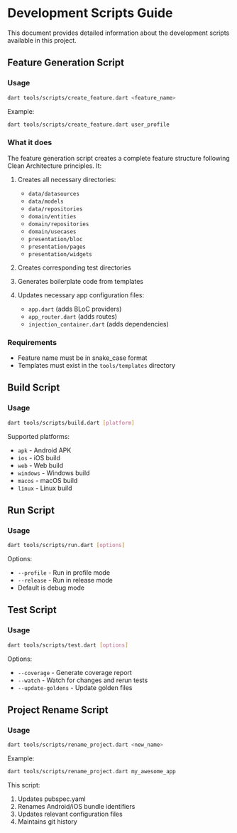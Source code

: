 # Development Scripts Guide

This document provides detailed information about the development scripts available in this project.

## Feature Generation Script

### Usage
```bash
dart tools/scripts/create_feature.dart <feature_name>
```

Example:
```bash
dart tools/scripts/create_feature.dart user_profile
```

### What it does
The feature generation script creates a complete feature structure following Clean Architecture principles. It:

1. Creates all necessary directories:
   - `data/datasources`
   - `data/models`
   - `data/repositories`
   - `domain/entities`
   - `domain/repositories`
   - `domain/usecases`
   - `presentation/bloc`
   - `presentation/pages`
   - `presentation/widgets`

2. Creates corresponding test directories
3. Generates boilerplate code from templates
4. Updates necessary app configuration files:
   - `app.dart` (adds BLoC providers)
   - `app_router.dart` (adds routes)
   - `injection_container.dart` (adds dependencies)

### Requirements
- Feature name must be in snake_case format
- Templates must exist in the `tools/templates` directory

## Build Script

### Usage
```bash
dart tools/scripts/build.dart [platform]
```

Supported platforms:
- `apk` - Android APK
- `ios` - iOS build
- `web` - Web build
- `windows` - Windows build
- `macos` - macOS build
- `linux` - Linux build

## Run Script

### Usage
```bash
dart tools/scripts/run.dart [options]
```

Options:
- `--profile` - Run in profile mode
- `--release` - Run in release mode
- Default is debug mode

## Test Script

### Usage
```bash
dart tools/scripts/test.dart [options]
```

Options:
- `--coverage` - Generate coverage report
- `--watch` - Watch for changes and rerun tests
- `--update-goldens` - Update golden files

## Project Rename Script

### Usage
```bash
dart tools/scripts/rename_project.dart <new_name>
```

Example:
```bash
dart tools/scripts/rename_project.dart my_awesome_app
```

This script:
1. Updates pubspec.yaml
2. Renames Android/iOS bundle identifiers
3. Updates relevant configuration files
4. Maintains git history
